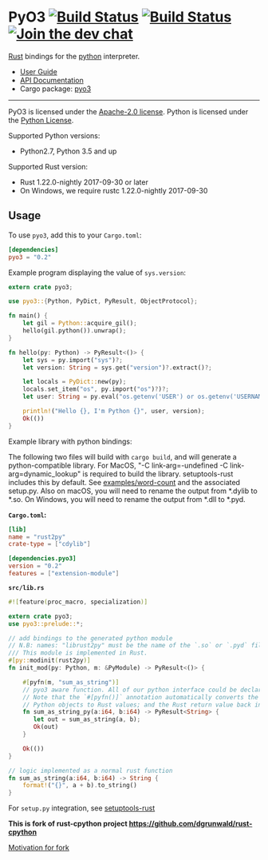 # PyO3 [![Build Status](https://travis-ci.org/PyO3/pyo3.svg?branch=master)](https://travis-ci.org/PyO3/pyo3) [![Build Status](https://ci.appveyor.com/api/projects/status/github/PyO3/pyo3?branch=master&svg=true)](https://ci.appveyor.com/project/fafhrd91/pyo3) [![Join the dev chat](https://img.shields.io/gitter/room/nwjs/nw.js.svg)](https://gitter.im/PyO3/Lobby)

[Rust](http://www.rust-lang.org/) bindings for the [python](https://www.python.org/) interpreter.

* [User Guide](https://pyo3.github.io/pyo3/guide/)
* [API Documentation](http://pyo3.github.io/pyo3/pyo3/)
* Cargo package: [pyo3](https://crates.io/crates/pyo3)

---

PyO3 is licensed under the [Apache-2.0 license](http://opensource.org/licenses/APACHE-2.0).
Python is licensed under the [Python License](https://docs.python.org/2/license.html).

Supported Python versions:

* Python2.7, Python 3.5 and up

Supported Rust version:

* Rust 1.22.0-nightly 2017-09-30 or later
* On Windows, we require rustc 1.22.0-nightly 2017-09-30

## Usage

To use `pyo3`, add this to your `Cargo.toml`:

```toml
[dependencies]
pyo3 = "0.2"
```

Example program displaying the value of `sys.version`:

```rust
extern crate pyo3;

use pyo3::{Python, PyDict, PyResult, ObjectProtocol};

fn main() {
    let gil = Python::acquire_gil();
    hello(gil.python()).unwrap();
}

fn hello(py: Python) -> PyResult<()> {
    let sys = py.import("sys")?;
    let version: String = sys.get("version")?.extract()?;

    let locals = PyDict::new(py);
    locals.set_item("os", py.import("os")?)?;
    let user: String = py.eval("os.getenv('USER') or os.getenv('USERNAME')", None, Some(&locals))?.extract()?;

    println!("Hello {}, I'm Python {}", user, version);
    Ok(())
}
```

Example library with python bindings:

The following two files will build with `cargo build`, and will generate a python-compatible library.
For MacOS, "-C link-arg=-undefined -C link-arg=dynamic_lookup" is required to build the library. setuptools-rust includes this by default. See [examples/word-count](examples/word-count) and the associated setup.py.
Also on macOS, you will need to rename the output from \*.dylib to \*.so.
On Windows, you will need to rename the output from \*.dll to \*.pyd.


**`Cargo.toml`:**

```toml
[lib]
name = "rust2py"
crate-type = ["cdylib"]

[dependencies.pyo3]
version = "0.2"
features = ["extension-module"]
```

**`src/lib.rs`**

```rust
#![feature(proc_macro, specialization)]

extern crate pyo3;
use pyo3::prelude::*;

// add bindings to the generated python module
// N.B: names: "librust2py" must be the name of the `.so` or `.pyd` file
/// This module is implemented in Rust.
#[py::modinit(rust2py)]
fn init_mod(py: Python, m: &PyModule) -> PyResult<()> {

    #[pyfn(m, "sum_as_string")]
    // pyo3 aware function. All of our python interface could be declared in a separate module.
    // Note that the `#[pyfn()]` annotation automatically converts the arguments from
    // Python objects to Rust values; and the Rust return value back into a Python object.
    fn sum_as_string_py(a:i64, b:i64) -> PyResult<String> {
       let out = sum_as_string(a, b);
       Ok(out)
    }

    Ok(())
}

// logic implemented as a normal rust function
fn sum_as_string(a:i64, b:i64) -> String {
    format!("{}", a + b).to_string()
}

```

For `setup.py` integration, see [setuptools-rust](https://github.com/PyO3/setuptools-rust)


**This is fork of rust-cpython project https://github.com/dgrunwald/rust-cpython**

[Motivation for fork](https://github.com/PyO3/pyo3/issues/55)
